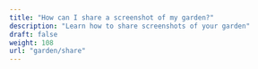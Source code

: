 ```yaml
---
title: "How can I share a screenshot of my garden?"
description: "Learn how to share screenshots of your garden"
draft: false
weight: 108
url: "garden/share"
---
```

